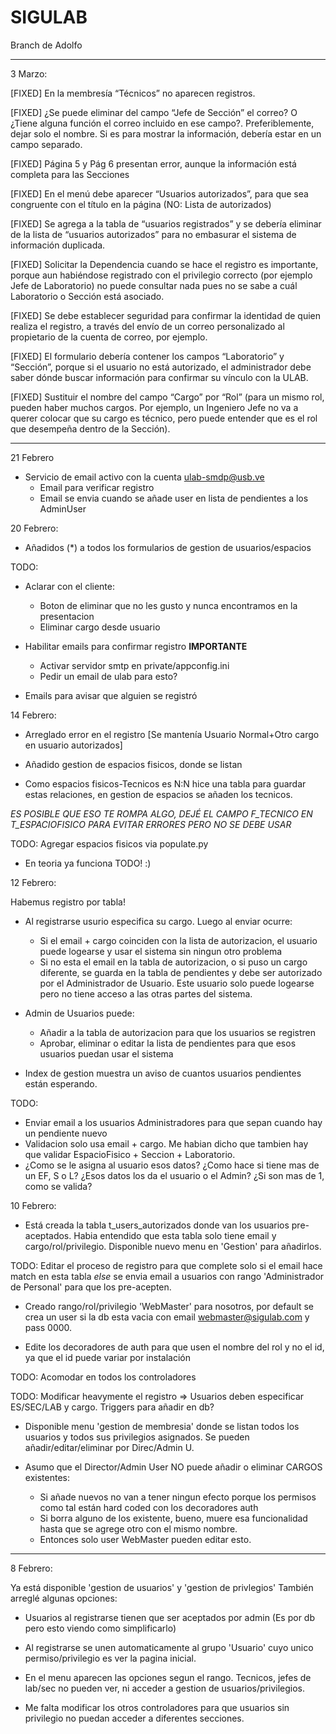 # SIGULAB
Branch de Adolfo
******************
3 Marzo:

[FIXED] En la membresía “Técnicos” no aparecen registros. 

[FIXED] ¿Se puede eliminar del campo “Jefe de Sección” el correo? O ¿Tiene alguna función el correo incluido en ese campo?. Preferiblemente, dejar solo el nombre. Si es para mostrar la información, debería estar en un campo separado. 

[FIXED] Página 5 y Pág 6 presentan error, aunque la información está completa para las Secciones

[FIXED] En el menú debe aparecer “Usuarios autorizados”, para que sea congruente con el título en la página (NO: Lista de autorizados)

[FIXED] Se agrega a la tabla de “usuarios registrados” y se debería eliminar de la lista de “usuarios autorizados” para no embasurar el sistema de información duplicada. 

[FIXED] Solicitar la Dependencia cuando se hace el registro es importante, porque aun habiéndose registrado con el privilegio correcto (por ejemplo Jefe de Laboratorio) no puede consultar nada pues no se sabe a cuál Laboratorio o Sección está asociado. 

[FIXED] Se debe establecer seguridad para confirmar la identidad de quien realiza el registro, a través del envío de un correo personalizado al propietario de la cuenta de correo, por ejemplo.

[FIXED] El formulario debería contener los campos “Laboratorio” y “Sección”, porque si el usuario no está autorizado, el administrador debe saber dónde buscar información para confirmar su vínculo con la ULAB.

[FIXED] Sustituir el nombre del campo “Cargo” por “Rol” (para un mismo rol, pueden haber muchos cargos. Por ejemplo, un Ingeniero Jefe no va a querer colocar que su cargo es técnico, pero puede entender que es el rol que desempeña dentro de la Sección).  

*********************************************

21 Febrero
+ Servicio de email activo con la cuenta ulab-smdp@usb.ve
  + Email para verificar registro
  + Email se envia cuando se añade user en lista de pendientes a los AdminUser

20 Febrero:

+ Añadidos (*) a todos los formularios de gestion de usuarios/espacios

TODO:
+ Aclarar con el cliente: 
  + Boton de eliminar que no les gusto y nunca encontramos en la presentacion
  + Eliminar cargo desde usuario

+ Habilitar emails para confirmar registro **IMPORTANTE**
  + Activar servidor smtp en private/appconfig.ini
  + Pedir un email de ulab para esto?
+ Emails para avisar que alguien se registró


14 Febrero:

+ Arreglado error en el registro [Se mantenía Usuario Normal+Otro cargo en usuario autorizados]

+ Añadido gestion de espacios fisicos, donde se listan
+ Como espacios fisicos-Tecnicos es N:N hice una tabla para guardar estas relaciones, en gestion de espacios se añaden los tecnicos.

*ES POSIBLE QUE ESO TE ROMPA ALGO, DEJÉ EL CAMPO F_TECNICO EN T_ESPACIOFISICO PARA EVITAR ERRORES PERO NO SE DEBE USAR*

TODO: Agregar espacios fisicos via populate.py
+ En teoria ya funciona TODO! :)


12 Febrero:

Habemus registro por tabla!
+ Al registrarse usurio especifica su cargo. Luego al enviar ocurre:
  + Si el email + cargo coinciden con la lista de autorizacion, el usuario puede logearse y usar el sistema sin ningun otro problema
  + Si no esta el email en la tabla de autorizacion, o si puso un cargo diferente, se guarda en la tabla de pendientes y debe ser autorizado por el Administrador de Usuario. Este usuario solo puede logearse pero no tiene acceso a las otras partes del sistema.

+ Admin de Usuarios puede:
  + Añadir a la tabla de autorizacion para que los usuarios se registren
  + Aprobar, eliminar o editar la lista de pendientes para que esos usuarios puedan usar el sistema

+ Index de gestion muestra un aviso de cuantos usuarios pendientes están esperando.

TODO: 

+ Enviar email a los usuarios Administradores para que sepan cuando hay un pendiente nuevo
+ Validacion solo usa email + cargo. Me habian dicho que tambien hay que validar EspacioFisico + Seccion + Laboratorio.
+ ¿Como se le asigna al usuario esos datos? ¿Como hace si tiene mas de un EF, S o L?
¿Esos datos los da el usuario o el Admin? ¿Si son mas de 1, como se valida?




10 Febrero:

+ Está creada la tabla t_users_autorizados donde van los usuarios pre-aceptados. Habia entendido que esta tabla solo tiene email y cargo/rol/privilegio. Disponible nuevo menu en 'Gestion' para añadirlos.

TODO: Editar el proceso de registro para que complete solo si el email hace match en esta tabla *else* se envia email a usuarios con rango 'Administrador de Personal' para
que los pre-acepten.

+ Creado rango/rol/privilegio 'WebMaster' para nosotros, por default se crea un user si
la db esta vacia con email webmaster@sigulab.com y pass 0000.

+ Edite los decoradores de auth para que usen el nombre del rol y no el id, ya que el id puede variar por instalación

TODO: Acomodar en todos los controladores

TODO: Modificar heavymente el registro => Usuarios deben especificar ES/SEC/LAB y cargo.
      Triggers para añadir en db?

+ Disponible menu 'gestion de membresia' donde se listan todos los usuarios y todos sus privilegios asignados. Se pueden añadir/editar/eliminar por Direc/Admin U.

+ Asumo que el Director/Admin User NO puede añadir o eliminar CARGOS existentes:
  + Si añade nuevos no van a tener ningun efecto porque los permisos como tal están hard coded con los decoradores auth
  + Si borra alguno de los existente, bueno, muere esa funcionalidad hasta que se agrege otro con el mismo nombre.
  + Entonces solo user WebMaster pueden editar esto.

*********************************
8 Febrero:

Ya está disponible 'gestion de usuarios' y 'gestion de privlegios'
También arreglé algunas opciones:

+ Usuarios al registrarse tienen que ser aceptados por admin
(Es por db pero esto viendo como simplificarlo)

+ Al registrarse se unen automaticamente al grupo 'Usuario' cuyo unico
permiso/privilegio es ver la pagina inicial.

+ En el menu aparecen las opciones segun el rango. Tecnicos, jefes de lab/sec no
pueden ver, ni acceder a gestion de usuarios/privilegios.

+ Me falta modificar los otros controladores para que usuarios sin privilegio no puedan
acceder a diferentes secciones.